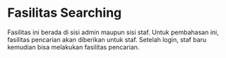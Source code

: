 # Fasilitas Searching

Fasilitas ini berada di sisi admin maupun sisi staf. Untuk pembahasan ini, fasilitas pencarian akan diberikan untuk staf. Setelah login, staf baru kemudian bisa melakukan fasilitas pencarian.

